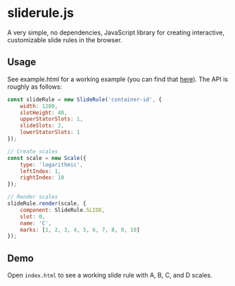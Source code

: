 # sliderule.js

A very simple, no dependencies, JavaScript library for creating interactive,
customizable slide rules in the browser.

## Usage

See example.html for a working example (you can find that
[here](https://isaachodes.io/sliderule)). The API is roughly as follows:

```javascript
const slideRule = new SlideRule('container-id', {
    width: 1200,
    slotHeight: 40,
    upperStatorSlots: 1,
    slideSlots: 2,
    lowerStatorSlots: 1
});

// Create scales
const scale = new Scale({
    type: 'logarithmic',
    leftIndex: 1,
    rightIndex: 10
});

// Render scales
slideRule.render(scale, {
    component: SlideRule.SLIDE,
    slot: 0,
    name: 'C',
    marks: [1, 2, 3, 4, 5, 6, 7, 8, 9, 10]
});
```

## Demo

Open `index.html` to see a working slide rule with A, B, C, and D scales.
